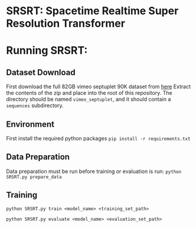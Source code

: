 # SRSRT: Spacetime Realtime Super Resolution Transformer

# Running SRSRT:

## Dataset Download
First download the full 82GB vimeo septuplet 90K dataset from [here](http://toflow.csail.mit.edu/)
Extract the contents of the zip and place into the root of this repository. The directory should be named `vimeo_septuplet`, and it should contain a `sequences` subdirectory. 

## Environment
First install the required python packages
`pip install -r requirements.txt`

## Data Preparation
Data preparation must be run before training or evaluation is run:
``python SRSRT.py prepare_data``

## Training
``python SRSRT.py train <model_name> <training_set_path>`` 

``python SRSRT.py evaluate <model_name> <evaluation_set_path>``
